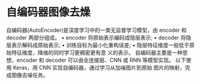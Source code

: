# 自编码器图像去燥
自编码器(AutoEncoder)是深度学习中的一类无监督学习模型，由 encoder 和 decoder 两部分组成。
• encoder 将原始表示编码成隐层表示;
• decoder 将隐层表示解码成原始表示;
• 训练目标为最小化重构误差;
• 隐层特征维度一般低于原始特征维度，降维的同时学习更稠密更有意 义的表示。
自编码器主要是一种思想，encoder 和 decoder 可以由全连接层、CNN 或 RNN 等模型实现。
以下使用 Keras，用 CNN 实现自编码器，通过学习从加噪图片到原始 图片的映射，完成图像去噪任务。